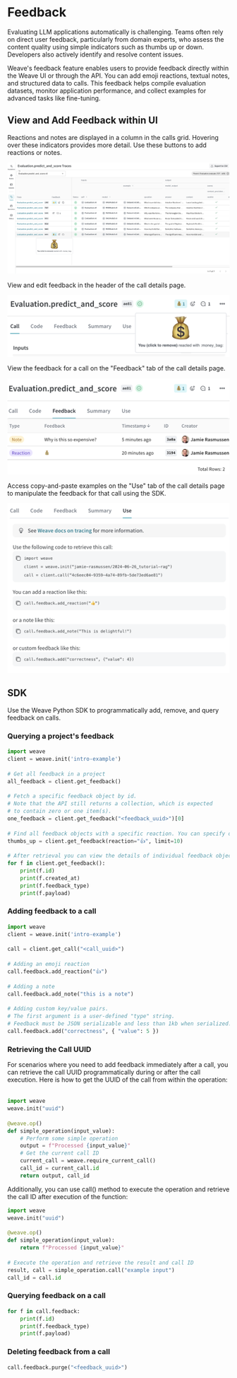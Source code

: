 # Feedback

Evaluating LLM applications automatically is challenging. Teams often rely on direct user feedback, particularly from domain experts, who assess the content quality using simple indicators such as thumbs up or down. Developers also actively identify and resolve content issues.

Weave's feedback feature enables users to provide feedback directly within the Weave UI or through the API. You can add emoji reactions, textual notes, and structured data to calls. This feedback helps compile evaluation datasets, monitor application performance, and collect examples for advanced tasks like fine-tuning.

## View and Add Feedback within UI

Reactions and notes are displayed in a column in the calls grid. Hovering over these indicators provides more detail. Use these buttons to add reactions or notes.

![Screenshot of calls grid with feedback column](imgs/feedback_calls.png)

View and edit feedback in the header of the call details page.

![Screenshot of feedback controls in call details header](imgs/feedback_call_header.png)

View the feedback for a call on the "Feedback" tab of the call details page.

![Screenshot of Feedback tab in call details](imgs/feedback_tab.png)

Access copy-and-paste examples on the "Use" tab of the call details page to manipulate the feedback for that call using the SDK.

![Screenshot of Use tab in call details](imgs/feedback_use.png)

## SDK

Use the Weave Python SDK to programmatically add, remove, and query feedback on calls.

### Querying a project's feedback

```python
import weave
client = weave.init('intro-example')

# Get all feedback in a project
all_feedback = client.get_feedback()

# Fetch a specific feedback object by id.
# Note that the API still returns a collection, which is expected
# to contain zero or one item(s).
one_feedback = client.get_feedback("<feedback_uuid>")[0]

# Find all feedback objects with a specific reaction. You can specify offset and limit.
thumbs_up = client.get_feedback(reaction="👍", limit=10)

# After retrieval you can view the details of individual feedback objects.
for f in client.get_feedback():
    print(f.id)
    print(f.created_at)
    print(f.feedback_type)
    print(f.payload)
```

### Adding feedback to a call

```python
import weave
client = weave.init('intro-example')

call = client.get_call("<call_uuid>")

# Adding an emoji reaction
call.feedback.add_reaction("👍")

# Adding a note
call.feedback.add_note("this is a note")

# Adding custom key/value pairs.
# The first argument is a user-defined "type" string.
# Feedback must be JSON serializable and less than 1kb when serialized.
call.feedback.add("correctness", { "value": 5 })
```

### Retrieving the Call UUID

For scenarios where you need to add feedback immediately after a call, you can retrieve the call UUID programmatically during or after the call execution. Here is how to get the UUID of the call from within the operation:

```python

import weave
weave.init("uuid")

@weave.op()
def simple_operation(input_value):
    # Perform some simple operation
    output = f"Processed {input_value}"
    # Get the current call ID
    current_call = weave.require_current_call()
    call_id = current_call.id
    return output, call_id
```

Additionally, you can use call() method to execute the operation and retrieve the call ID after execution of the function:

```python
import weave
weave.init("uuid")

@weave.op()
def simple_operation(input_value):
    return f"Processed {input_value}"

# Execute the operation and retrieve the result and call ID
result, call = simple_operation.call("example input")
call_id = call.id
```

### Querying feedback on a call

```python
for f in call.feedback:
    print(f.id)
    print(f.feedback_type)
    print(f.payload)
```

### Deleting feedback from a call

```python
call.feedback.purge("<feedback_uuid>")
```
